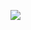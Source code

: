 <a href="https://www.coffeebede.com/muhammadksht"><img class="img-fluid" src="https://coffeebede.ir/DashboardTemplateV2/app-assets/images/banner/default-yellow.svg" /></a>
